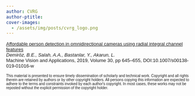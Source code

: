 ```yaml
---
author: CVRG
author-ptitle: 
cover-images:
  - /assets/img/posts/cvrg_logo.png
---
```


<p><font face="Verdana, Arial, Helvetica, sans-serif" size="2">
<a href="publications/Demiroz2019_AAM.pdf" target="blank">Affordable person detection in omnidirectional cameras using radial integral channel features</a><br>
 <i>Demiröz, B.E., Salah, A.A., Bastanlar, Y., Akarun, L.</i><br>
 Machine Vision and Applications, 2019, Volume 30, pp 645–655, DOI:10.1007/s00138-019-01016-w
</font></p>

<font face="Verdana, Arial, Helvetica, sans-serif" size="1">
This material is presented to ensure timely dissemination of scholarly and technical work. Copyright and all rights therein are retained by authors or by other copyright holders. All persons copying this information are expected to adhere to the terms and constraints invoked by each author's copyright. In most cases, these works may not be reposted without the explicit permission of the copyright holder.
<br>
</font>
